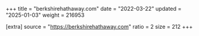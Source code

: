 +++
title = "berkshirehathaway.com"
date = "2022-03-22"
updated = "2025-01-03"
weight = 216953

[extra]
source = "https://berkshirehathaway.com"
ratio = 2
size = 212
+++
